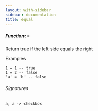 ```yaml
---
layout: with-sidebar
sidebar: documentation
title: equal
---
```


##### Function: `=`
Return true if the left side equals the right

  Examples

    1 = 1 -- true
    1 = 2 -- false
    'a' = 'b' -- false

###### Signatures
    a, a -> checkbox

